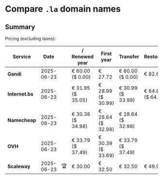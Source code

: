 # Compare `.la` domain names

## Summary

Pricing (excluding taxes):

| Service | Date |  | / Renewed year | First year | Transfer | Restoration |
|--|--|--|--|--|--|--|
| **Gandi** | 2025-06-23 |  | € 60.00<br>($ 0.00) | € 27.72 | € 60.00<br>($ 0.00) | € 82.65 |
| **Internet.bs** | 2025-06-23 |  | € 31.95<br>($ 35.05) | € 28.99<br>($ 30.99) | € 30.99<br>($ 33.99) | € 64.85<br>($ 64.05) |
| **Namecheap** | 2025-06-23 |  | € 30.38<br>($ 34.98) | € 28.64<br>($ 32.98) | € 28.64<br>($ 32.98) |  |
| **OVH** | 2025-06-23 |  | € 33.79<br>($ 37.49) | € 30.39<br>($ 33.69) | € 33.79<br>($ 37.49) |  |
| **Scaleway** | 2025-06-23 | 🏆 | € 30.00 | € 32.50 | € 32.50 | € 49.99 |
